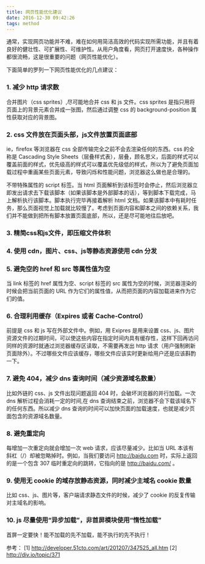 ```yaml
---
title: 网页性能优化建议
date: 2016-12-30 09:42:26
tags: method
---
```


通常，实现网页功能并不难，难在如何用简洁高效的代码实现所需功能，并且有着良好的健壮性、可扩展性、可维护性。从用户角度看，网页打开速度快，各种操作都很流畅，这是很重要的问题（网页性能优化）。

<!-- more -->

下面简单的罗列一下网页性能优化的几点建议：

### 1. 减少 http 请求数

​合并图片（css sprites）,尽可能地合并 css 和 js 文件。css sprites 是指只用将页面上的背景元素合并成一张图，然后通过调整 css 的 background-position 属性获取对应的背景图。

### 2. css 文件放在页面头部，js文件放置页面底部

ie，firefox 等浏览器在 css 全部传输完全之前不会去渲染任何的东西。css 的全称是 Cascading Style Sheets（层叠样式表），层叠，顾名思义，后面的样式可以覆盖前面的样式，优先级高的样式可以覆盖优先级低的样式，所以为了避免页面加载过程中重画某些页面元素，导致闪烁和性能问题，浏览器这么做也是合理的。

不带特殊属性的 script 标签。当 html 页面解析到该标签时会停止，然后浏览器立即发出请求去下载该脚本（如果该脚本是外部脚本的话），等到脚本下载完成，马上解析执行该脚本。脚本执行完毕再接着解析 html 文档。如果该脚本中有耗时任务，那么页面视觉上加载就比较慢了。考虑到页面内容和脚本之间的依赖关系，我们并不能做到把所有脚本放置页面底部，所以，还是尽可能地往后放吧。

### 3. 精简css和js文件，即压缩文件体积

### 4. 使用 cdn，图片、css、js等静态资源使用 cdn 分发

### 5. 避免空的 href 和 src 等属性值为空

当 link 标签的 href 属性为空、script 标签的 src 属性为空的时候，浏览器渲染的时候会把当前页面的 URL 作为它们的属性值，从而把页面的内容加载进来作为它们的值。

### 6. 合理利用缓存（Expires 或者 Cache-Control）

前提是 css 和 js 写在外部文件中。例如，用 Exipres 是用来设置 css、js、图片资源文件的过期时间，可以使这些内容在指定时间内具有缓存性，这样下回再访问同样的资源时就通过浏览器缓存区读取，不需要再发出 http 请求（用户强制刷新页面除外）。不过哪些文件应该缓存，哪些文件应该实时更新给用户还是应该斟酌一下。

### 7. 避免 404，减少 dns 查询时间（减少资源域名数量）

比如外链的 css、js 文件出现问题返回 404 时，会破坏浏览器的并行加载。一次 dns 解析过程会消耗一定的时间,在 dns 查询结束之前，浏览器不会下载该域名下的任何东西。所以减少 dns 查询的时间可以加快页面的加载速度，也就是减少页面包含的资源域名数量。

### 8. 避免重定向

每增加一次重定向就会增加一次 web 请求，应该尽量减少。比如当 URL 本该有斜杠（/）却被忽略掉时。例如，当我们要访问 http://baidu.com 时，实际上返回的是一个包含 307 临时重定向的跳转，它指向的是 http://baidu.com/ 。

### 9. 使用无 cookie 的域存放静态资源，同时减少主域名 cookie 数量

比如 css、js、图片等，客户端请求静态文件的时候，减少了 cookie 的反复传输对主域名的影响。

### 10. js 尽量使用“异步加载”，非首屏模块使用“惰性加载”

首屏一定要快！能不加载的先不加载，能不执行的先不执行！

参考：
[1] http://developer.51cto.com/art/201207/347525_all.htm
[2] http://div.io/topic/371